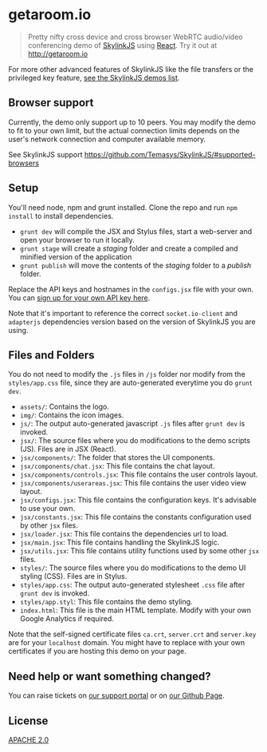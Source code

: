 getaroom.io
====

> Pretty nifty cross device and cross browser WebRTC audio/video conferencing demo of [SkylinkJS](http://github.com/Temasys/SkylinkJS) using [React](http://facebook.github.io/react/).
> Try it out at http://getaroom.io

For more other advanced features of SkylinkJS like the file transfers or the privileged key feature, [see the SkylinkJS demos list](https://github.com/Temasys/SkylinkJS/tree/master/demo). 

Browser support
----
Currently, the demo only support up to 10 peers. You may modify the demo to fit to your own limit, but the actual connection limits depends on the user's network connection and computer available memory.

See SkylinkJS support https://github.com/Temasys/SkylinkJS/#supported-browsers


Setup
----

You'll need node, npm and grunt installed. Clone the repo and run `npm install` to install dependencies.

- `grunt dev` will compile the JSX and Stylus files, start a web-server and open your browser to run it locally.
- `grunt stage` will create a _staging_ folder and create a compiled and minified version of the application
- `grunt publish` will move the contents of the _staging_ folder to a _publish_ folder.

Replace the API keys and hostnames in the `configs.jsx` file with your own. You can [sign up for your own API key here](https://developer.temasys.com.sg).

Note that it's important to reference the correct `socket.io-client` and `adapterjs` dependencies version based on the version of SkylinkJS you are using.

Files and Folders
----

You do not need to modify the `.js` files in `/js` folder nor modify from the `styles/app.css` file, since they are auto-generated everytime you do `grunt dev`. 

- `assets/`: Contains the logo.
- `img/`: Contains the icon images.
- `js/`: The output auto-generated javascript `.js` files after `grunt dev` is invoked.
- `jsx/`: The source files where you do modifications to the demo scripts (JS). Files are in JSX (React).
- `jsx/components/`: The folder that stores the UI components.
- `jsx/components/chat.jsx`: This file contains the chat layout.
- `jsx/components/controls.jsx`: This file contains the user controls layout.
- `jsx/components/userareas.jsx`: This file contains the user video view layout.
- `jsx/configs.jsx`: This file contains the configuration keys. It's advisable to use your own.
- `jsx/constants.jsx`: This file contains the constants configuration used by other `jsx` files.
- `jsx/loader.jsx`: This file contains the dependencies url to load.
- `jsx/main.jsx`: This file contains handling the SkylinkJS logic.
- `jsx/utils.jsx`: This file contains utility functions used by some other `jsx` files.
- `styles/`: The source files where you do modifications to the demo UI styling (CSS). Files are in Stylus.
- `styles/app.css`: The output auto-generated stylesheet `.css` file after `grunt dev` is invoked.
- `styles/app.styl`: This file contains the demo styling.
- `index.html`: This file is the main HTML template. Modify with your own Google Analytics if required.

Note that the self-signed certificate files `ca.crt`, `server.crt` and `server.key` are for your `localhost` domain. You might have to replace with your own certificates if you are hosting this demo on your page.


Need help or want something changed?
----

You can raise tickets on [our support portal](http://support.temasys.com.sg) or on [our Github Page](https://developer.temasys.com.sg/support).


License
----

[APACHE 2.0](http://www.apache.org/licenses/LICENSE-2.0.html)



